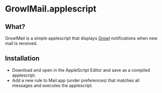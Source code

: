 # GrowlMail.applescript

## What?

GrowlMail is a simple applescript that displays [Growl](http://growl.info/) notifications when new mail is received.

## Installation

* Download and open in the AppleScript Editor and save as a compiled applescript.
* Add a new rule to Mail.app (under preferences) that matches all messages and executes the applescript.